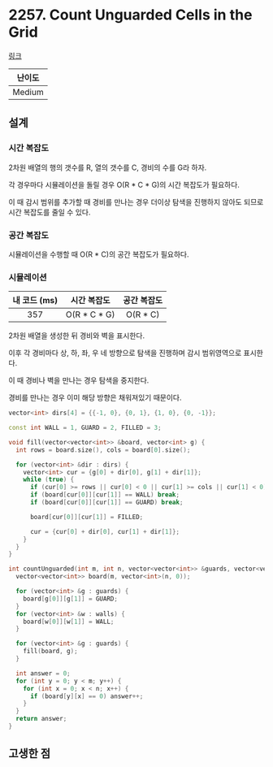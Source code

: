 # 2257. Count Unguarded Cells in the Grid

[링크](https://leetcode.com/problems/count-unguarded-cells-in-the-grid/description/)

| 난이도 |
| :----: |
| Medium |

## 설계

### 시간 복잡도

2차원 배열의 행의 갯수를 R, 열의 갯수를 C, 경비의 수를 G라 하자.

각 경우마다 시뮬레이션을 돌릴 경우 O(R \* C \* G)의 시간 복잡도가 필요하다.

이 때 감시 범위를 추가할 때 경비를 만나는 경우 더이상 탐색을 진행하지 않아도 되므로 시간 복잡도를 줄일 수 있다.

### 공간 복잡도

시뮬레이션을 수행할 때 O(R \* C)의 공간 복잡도가 필요하다.

### 시뮬레이션

| 내 코드 (ms) |  시간 복잡도   | 공간 복잡도 |
| :----------: | :------------: | :---------: |
|     357      | O(R \* C \* G) |  O(R \* C)  |

2차원 배열을 생성한 뒤 경비와 벽을 표시한다.

이후 각 경비마다 상, 하, 좌, 우 네 방향으로 탐색을 진행하며 감시 범위영역으로 표시한다.

이 때 경비나 벽을 만나는 경우 탐색을 중지한다.

경비를 만나는 경우 이미 해당 방향은 채워져있기 때문이다.

```cpp
vector<int> dirs[4] = {{-1, 0}, {0, 1}, {1, 0}, {0, -1}};

const int WALL = 1, GUARD = 2, FILLED = 3;

void fill(vector<vector<int>> &board, vector<int> g) {
  int rows = board.size(), cols = board[0].size();

  for (vector<int> &dir : dirs) {
    vector<int> cur = {g[0] + dir[0], g[1] + dir[1]};
    while (true) {
      if (cur[0] >= rows || cur[0] < 0 || cur[1] >= cols || cur[1] < 0) break;
      if (board[cur[0]][cur[1]] == WALL) break;
      if (board[cur[0]][cur[1]] == GUARD) break;

      board[cur[0]][cur[1]] = FILLED;

      cur = {cur[0] + dir[0], cur[1] + dir[1]};
    }
  }
}

int countUnguarded(int m, int n, vector<vector<int>> &guards, vector<vector<int>> &walls) {
  vector<vector<int>> board(m, vector<int>(n, 0));

  for (vector<int> &g : guards) {
    board[g[0]][g[1]] = GUARD;
  }
  for (vector<int> &w : walls) {
    board[w[0]][w[1]] = WALL;
  }

  for (vector<int> &g : guards) {
    fill(board, g);
  }

  int answer = 0;
  for (int y = 0; y < m; y++) {
    for (int x = 0; x < n; x++) {
      if (board[y][x] == 0) answer++;
    }
  }
  return answer;
}
```

## 고생한 점

